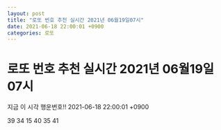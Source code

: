 ```yaml
---
layout: post
title: "로또 번호 추천 실시간 2021년 06월19일07시"
date: 2021-06-18 22:00:01 +0900
categories: 로또
---
```


# 로또 번호 추천 실시간 2021년 06월19일07시

지금 이 시각 행운번호!! 2021-06-18 22:00:01 +0900

 39  34  15  40  35  41 

